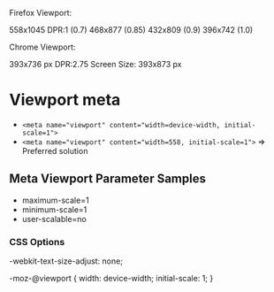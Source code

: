 Firefox Viewport:

558x1045 DPR:1 (0.7)
468x877 (0.85)
432x809 (0.9)
396x742 (1.0)

Chrome Viewport:

393x736 px DPR:2.75
Screen Size: 393x873 px
# Viewport meta

- `<meta name="viewport" content="width=device-width, initial-scale=1">`
- `<meta name="viewport" content="width=558, initial-scale=1">` => Preferred solution
## Meta Viewport Parameter Samples
- maximum-scale=1
- minimum-scale=1
- user-scalable=no


### CSS Options
-webkit-text-size-adjust: none;

-moz-@viewport {
	width: device-width;
	initial-scale: 1;
}
